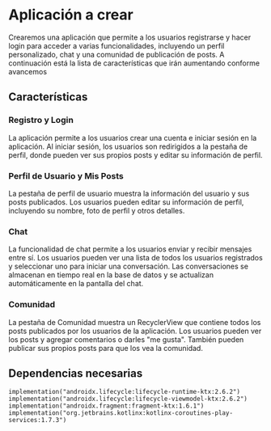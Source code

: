 # Aplicación a crear
Crearemos una aplicación que permite a los usuarios registrarse y hacer login para acceder a varias funcionalidades, incluyendo un perfil personalizado, chat y una comunidad de publicación de posts. A continuación está la lista de características que irán aumentando conforme avancemos

## Características

### Registro y Login
La aplicación permite a los usuarios crear una cuenta e iniciar sesión en la aplicación. Al iniciar sesión, los usuarios son redirigidos a la pestaña de perfil, donde pueden ver sus propios posts y editar su información de perfil.

### Perfil de Usuario y Mis Posts
La pestaña de perfil de usuario muestra la información del usuario y sus posts publicados. Los usuarios pueden editar su información de perfil, incluyendo su nombre, foto de perfil y otros detalles.

### Chat
La funcionalidad de chat permite a los usuarios enviar y recibir mensajes entre sí. Los usuarios pueden ver una lista de todos los usuarios registrados y seleccionar uno para iniciar una conversación. Las conversaciones se almacenan en tiempo real en la base de datos y se actualizan automáticamente en la pantalla del chat.

### Comunidad
La pestaña de Comunidad muestra un RecyclerView que contiene todos los posts publicados por los usuarios de la aplicación. Los usuarios pueden ver los posts y agregar comentarios o darles "me gusta". También pueden publicar sus propios posts para que los vea la comunidad.

## Dependencias necesarias
```
implementation("androidx.lifecycle:lifecycle-runtime-ktx:2.6.2")
implementation("androidx.lifecycle:lifecycle-viewmodel-ktx:2.6.2")
implementation("androidx.fragment:fragment-ktx:1.6.1")
implementation("org.jetbrains.kotlinx:kotlinx-coroutines-play-services:1.7.3")
```
